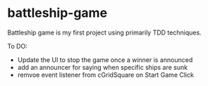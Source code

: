 # battleship-game

Battleship game is my first project using primarily TDD techniques.

To DO:

- Update the UI to stop the game once a winner is announced
- add an announcer for saying when specific ships are sunk
- remvoe event listener from cGridSquare on Start Game Click
